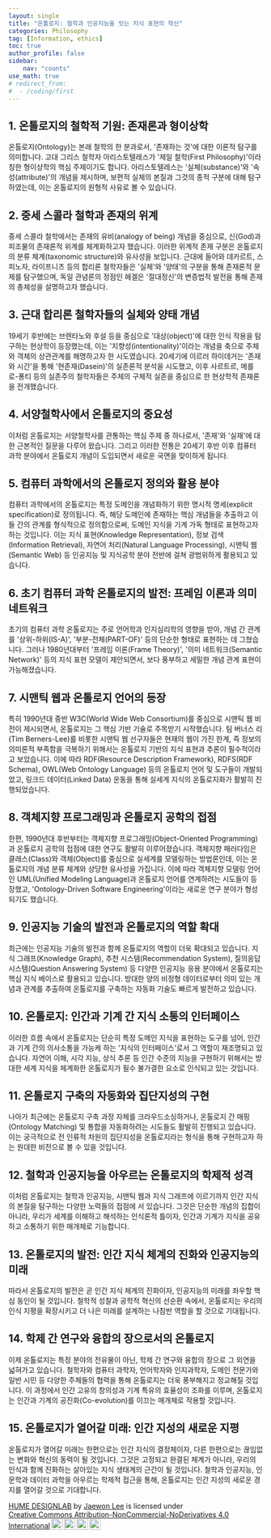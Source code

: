 ```yaml
---
layout: single
title: "온톨로지: 철학과 인공지능을 잇는 지식 표현의 혁신"
categories: Philosophy
tag: [Information, ethics]
toc: true
author_profile: false
sidebar:
    nav: "counts"
use_math: true
# redirect_from:
#  - /coding/first
---
```

## 1. 온톨로지의 철학적 기원: 존재론과 형이상학
온톨로지(Ontology)는 본래 철학의 한 분과로서, '존재하는 것'에 대한 이론적 탐구를 의미합니다. 고대 그리스 철학자 아리스토텔레스가 '제일 철학(First Philosophy)'이라 칭한 형이상학의 핵심 주제이기도 합니다. 아리스토텔레스는 '실체(substance)'와 '속성(attribute)'의 개념을 제시하며, 보편적 실체의 본질과 그것의 종적 구분에 대해 탐구하였는데, 이는 온톨로지의 원형적 사유로 볼 수 있습니다.
## 2. 중세 스콜라 철학과 존재의 위계
중세 스콜라 철학에서는 존재의 유비(analogy of being) 개념을 중심으로, 신(God)과 피조물의 존재론적 위계를 체계화하고자 했습니다. 이러한 위계적 존재 구분은 온톨로지의 분류 체계(taxonomic structure)와 유사성을 보입니다. 근대에 들어와 데카르트, 스피노자, 라이프니츠 등의 합리론 철학자들은 '실체'와 '양태'의 구분을 통해 존재론적 문제를 탐구했으며, 독일 관념론의 정점인 헤겔은 '절대정신'의 변증법적 발전을 통해 존재의 총체성을 설명하고자 했습니다. 
## 3. 근대 합리론 철학자들의 실체와 양태 개념
19세기 후반에는 브렌타노와 후설 등을 중심으로 '대상(object)'에 대한 인식 작용을 탐구하는 현상학이 등장했는데, 이는 '지향성(intentionality)'이라는 개념을 축으로 주체와 객체의 상관관계를 해명하고자 한 시도였습니다. 20세기에 이르러 하이데거는 '존재와 시간'을 통해 '현존재(Dasein)'의 실존론적 분석을 시도했고, 이후 사르트르, 메를로-퐁티 등의 실존주의 철학자들은 주체의 구체적 실존을 중심으로 한 현상학적 존재론을 전개했습니다.
## 4. 서양철학사에서 온톨로지의 중요성
이처럼 온톨로지는 서양철학사를 관통하는 핵심 주제 중 하나로서, '존재'와 '실재'에 대한 근본적인 질문을 다루어 왔습니다. 그리고 이러한 전통은 20세기 후반 이후 컴퓨터 과학 분야에서 온톨로지 개념이 도입되면서 새로운 국면을 맞이하게 됩니다.
## 5. 컴퓨터 과학에서의 온톨로지 정의와 활용 분야
컴퓨터 과학에서의 온톨로지는 특정 도메인을 개념화하기 위한 명시적 명세(explicit specification)로 정의됩니다. 즉, 해당 도메인에 존재하는 핵심 개념들을 추출하고 이들 간의 관계를 형식적으로 정의함으로써, 도메인 지식을 기계 가독 형태로 표현하고자 하는 것입니다. 이는 지식 표현(Knowledge Representation), 정보 검색(Information Retrieval), 자연어 처리(Natural Language Processing), 시맨틱 웹(Semantic Web) 등 인공지능 및 지식공학 분야 전반에 걸쳐 광범위하게 활용되고 있습니다.
## 6. 초기 컴퓨터 과학 온톨로지의 발전: 프레임 이론과 의미 네트워크
초기의 컴퓨터 과학 온톨로지는 주로 언어학과 인지심리학의 영향을 받아, 개념 간 관계를 '상위-하위(IS-A)', '부분-전체(PART-OF)' 등의 단순한 형태로 표현하는 데 그쳤습니다. 그러나 1980년대부터 '프레임 이론(Frame Theory)', '의미 네트워크(Semantic Network)' 등의 지식 표현 모델이 제안되면서, 보다 풍부하고 세밀한 개념 관계 표현이 가능해졌습니다.
## 7. 시맨틱 웹과 온톨로지 언어의 등장
특히 1990년대 중반 W3C(World Wide Web Consortium)를 중심으로 시맨틱 웹 비전이 제시되면서, 온톨로지는 그 핵심 기반 기술로 주목받기 시작했습니다. 팀 버너스 리(Tim Berners-Lee)를 비롯한 시맨틱 웹 선구자들은 현재의 웹이 가진 한계, 즉 정보의 의미론적 부족함을 극복하기 위해서는 온톨로지 기반의 지식 표현과 추론이 필수적이라고 보았습니다. 이에 따라 RDF(Resource Description Framework), RDFS(RDF Schema), OWL(Web Ontology Language) 등의 온톨로지 언어 및 도구들이 개발되었고, 링크드 데이터(Linked Data) 운동을 통해 실세계 지식의 온톨로지화가 활발히 진행되었습니다.
## 8. 객체지향 프로그래밍과 온톨로지 공학의 접점
한편, 1990년대 후반부터는 객체지향 프로그래밍(Object-Oriented Programming)과 온톨로지 공학의 접점에 대한 연구도 활발히 이루어졌습니다. 객체지향 패러다임은 클래스(Class)와 객체(Object)를 중심으로 실세계를 모델링하는 방법론인데, 이는 온톨로지의 개념 분류 체계와 상당한 유사성을 가집니다. 이에 따라 객체지향 모델링 언어인 UML(Unified Modeling Language)과 온톨로지 언어를 연계하려는 시도들이 등장했고, 'Ontology-Driven Software Engineering'이라는 새로운 연구 분야가 형성되기도 했습니다.
## 9. 인공지능 기술의 발전과 온톨로지의 역할 확대
최근에는 인공지능 기술의 발전과 함께 온톨로지의 역할이 더욱 확대되고 있습니다. 지식 그래프(Knowledge Graph), 추천 시스템(Recommendation System), 질의응답 시스템(Question Answering System) 등 다양한 인공지능 응용 분야에서 온톨로지는 핵심 지식 베이스로 활용되고 있습니다. 방대한 양의 비정형 데이터로부터 의미 있는 개념과 관계를 추출하여 온톨로지를 구축하는 자동화 기술도 빠르게 발전하고 있습니다.
## 10. 온톨로지: 인간과 기계 간 지식 소통의 인터페이스
이러한 흐름 속에서 온톨로지는 단순히 특정 도메인 지식을 표현하는 도구를 넘어, 인간과 기계 간의 의사소통을 가능케 하는 '지식의 인터페이스'로서 그 역할이 재조명되고 있습니다. 자연어 이해, 시각 지능, 상식 추론 등 인간 수준의 지능을 구현하기 위해서는 방대한 세계 지식을 체계화한 온톨로지가 필수 불가결한 요소로 인식되고 있는 것입니다.
## 11. 온톨로지 구축의 자동화와 집단지성의 구현
나아가 최근에는 온톨로지 구축 과정 자체를 크라우드소싱하거나, 온톨로지 간 매핑(Ontology Matching) 및 통합을 자동화하려는 시도들도 활발히 진행되고 있습니다. 이는 궁극적으로 전 인류적 차원의 집단지성을 온톨로지라는 형식을 통해 구현하고자 하는 원대한 비전으로 볼 수 있을 것입니다.
## 12. 철학과 인공지능을 아우르는 온톨로지의 학제적 성격
이처럼 온톨로지는 철학과 인공지능, 시맨틱 웹과 지식 그래프에 이르기까지 인간 지식의 본질을 탐구하는 다양한 노력들의 접점에 서 있습니다. 그것은 단순한 개념의 집합이 아니라, 우리가 세계를 이해하고 해석하는 인식론적 틀이자, 인간과 기계가 지식을 공유하고 소통하기 위한 매개체로 기능합니다. 
## 13. 온톨로지의 발전: 인간 지식 체계의 진화와 인공지능의 미래
따라서 온톨로지의 발전은 곧 인간 지식 체계의 진화이자, 인공지능의 미래를 좌우할 핵심 동인이 될 것입니다. 철학적 성찰과 공학적 혁신의 선순환 속에서, 온톨로지는 우리의 인식 지평을 확장시키고 더 나은 미래를 설계하는 나침반 역할을 할 것으로 기대됩니다.
## 14. 학제 간 연구와 융합의 장으로서의 온톨로지
이제 온톨로지는 특정 분야의 전유물이 아닌, 학제 간 연구와 융합의 장으로 그 외연을 넓혀가고 있습니다. 철학자와 컴퓨터 과학자, 언어학자와 인지과학자, 도메인 전문가와 일반 시민 등 다양한 주체들의 협력을 통해 온톨로지는 더욱 풍부해지고 정교해질 것입니다. 이 과정에서 인간 고유의 창의성과 기계 특유의 효율성이 조화를 이루며, 온톨로지는 인간과 기계의 공진화(Co-evolution)를 이끄는 매개체로 작용할 것입니다.
## 15. 온톨로지가 열어갈 미래: 인간 지성의 새로운 지평
온톨로지가 열어갈 미래는 한편으로는 인간 지식의 결정체이자, 다른 한편으로는 끊임없는 변화와 혁신의 동력이 될 것입니다. 그것은 고정되고 완결된 체계가 아니라, 우리의 인식과 함께 진화하는 살아있는 지식 생태계의 근간이 될 것입니다. 철학과 인공지능, 인문학과 데이터 과학을 아우르는 학제적 접근을 통해, 온톨로지는 인간 지성의 새로운 경지를 열어갈 것으로 기대합니다.

<p xmlns:cc="http://creativecommons.org/ns#" xmlns:dct="http://purl.org/dc/terms/"><a property="dct:title" rel="cc:attributionURL" href="https://hyeyumpeople.github.io/">HUME DESIGNLAB</a> by <a rel="cc:attributionURL dct:creator" property="cc:attributionName" href="https://www.linkedin.com/in/jaewon-lee-%EC%9D%B4%EC%9E%AC%EC%9B%90-06236b61/">Jaewon Lee</a> is licensed under <a href="https://creativecommons.org/licenses/by-nc-nd/4.0/?ref=chooser-v1" target="_blank" rel="license noopener noreferrer" style="display:inline-block;">Creative Commons Attribution-NonCommercial-NoDerivatives 4.0 International<img style="height:22px!important;margin-left:3px;vertical-align:text-bottom;" src="https://mirrors.creativecommons.org/presskit/icons/cc.svg?ref=chooser-v1" alt=""><img style="height:22px!important;margin-left:3px;vertical-align:text-bottom;" src="https://mirrors.creativecommons.org/presskit/icons/by.svg?ref=chooser-v1" alt=""><img style="height:22px!important;margin-left:3px;vertical-align:text-bottom;" src="https://mirrors.creativecommons.org/presskit/icons/nc.svg?ref=chooser-v1" alt=""><img style="height:22px!important;margin-left:3px;vertical-align:text-bottom;" src="https://mirrors.creativecommons.org/presskit/icons/nd.svg?ref=chooser-v1" alt=""></a></p>